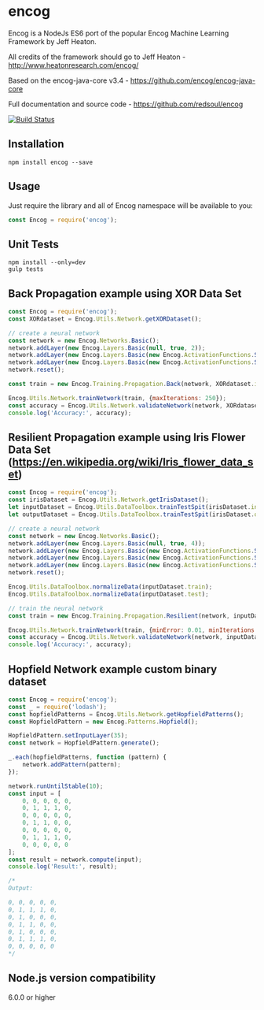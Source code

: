 # encog 
Encog is a NodeJs ES6 port of the popular Encog Machine Learning Framework by Jeff Heaton.

All credits of the framework should go to Jeff Heaton - http://www.heatonresearch.com/encog/

Based on the encog-java-core v3.4 - https://github.com/encog/encog-java-core

Full documentation and source code - https://github.com/redsoul/encog

[![Build Status](https://travis-ci.org/redsoul/encog.svg?branch=master)](https://travis-ci.org/redsoul/encog)

## Installation

    npm install encog --save
    
## Usage

Just require the library and all of Encog namespace will be available to you:

```javascript
const Encog = require('encog');
```

## Unit Tests

    npm install --only=dev
    gulp tests

## Back Propagation example using XOR Data Set

```javascript
const Encog = require('encog');
const XORdataset = Encog.Utils.Network.getXORDataset();

// create a neural network
const network = new Encog.Networks.Basic();
network.addLayer(new Encog.Layers.Basic(null, true, 2));
network.addLayer(new Encog.Layers.Basic(new Encog.ActivationFunctions.Sigmoid(), true, 4));
network.addLayer(new Encog.Layers.Basic(new Encog.ActivationFunctions.Sigmoid(), false, 1));
network.reset();

const train = new Encog.Training.Propagation.Back(network, XORdataset.input, XORdataset.output);

Encog.Utils.Network.trainNetwork(train, {maxIterations: 250});
const accuracy = Encog.Utils.Network.validateNetwork(network, XORdataset.input, XORdataset.output);
console.log('Accuracy:', accuracy);
```

## Resilient Propagation example using Iris Flower Data Set (https://en.wikipedia.org/wiki/Iris_flower_data_set)

```javascript
const Encog = require('encog');
const irisDataset = Encog.Utils.Network.getIrisDataset();
let inputDataset = Encog.Utils.DataToolbox.trainTestSpit(irisDataset.input);
let outputDataset = Encog.Utils.DataToolbox.trainTestSpit(irisDataset.output);

// create a neural network
const network = new Encog.Networks.Basic();
network.addLayer(new Encog.Layers.Basic(null, true, 4));
network.addLayer(new Encog.Layers.Basic(new Encog.ActivationFunctions.Sigmoid(), true, 10));
network.addLayer(new Encog.Layers.Basic(new Encog.ActivationFunctions.Sigmoid(), true, 5));
network.addLayer(new Encog.Layers.Basic(new Encog.ActivationFunctions.Sigmoid(), false, 3));
network.reset();

Encog.Utils.DataToolbox.normalizeData(inputDataset.train);
Encog.Utils.DataToolbox.normalizeData(inputDataset.test);

// train the neural network
const train = new Encog.Training.Propagation.Resilient(network, inputDataset.train, outputDataset.train);

Encog.Utils.Network.trainNetwork(train, {minError: 0.01, minIterations: 5});
const accuracy = Encog.Utils.Network.validateNetwork(network, inputDataset.test, outputDataset.test);
console.log('Accuracy:', accuracy);
```

## Hopfield Network example custom binary dataset

```javascript
const Encog = require('encog');
const _ = require('lodash');
const hopfieldPatterns = Encog.Utils.Network.getHopfieldPatterns();
const HopfieldPattern = new Encog.Patterns.Hopfield();

HopfieldPattern.setInputLayer(35);
const network = HopfieldPattern.generate();

_.each(hopfieldPatterns, function (pattern) {
    network.addPattern(pattern);
});

network.runUntilStable(10);
const input = [
    0, 0, 0, 0, 0,
    0, 1, 1, 1, 0,
    0, 0, 0, 0, 0,
    0, 1, 1, 0, 0,
    0, 0, 0, 0, 0,
    0, 1, 1, 1, 0,
    0, 0, 0, 0, 0
];
const result = network.compute(input);
console.log('Result:', result);

/*
Output:

0, 0, 0, 0, 0,
0, 1, 1, 1, 0,
0, 1, 0, 0, 0,
0, 1, 1, 0, 0,
0, 1, 0, 0, 0,
0, 1, 1, 1, 0,
0, 0, 0, 0, 0
*/
```

## Node.js version compatibility

6.0.0 or higher